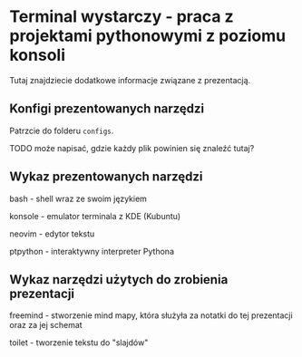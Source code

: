 Terminal wystarczy - praca z projektami pythonowymi z poziomu konsoli
=====================================================================

Tutaj znajdziecie dodatkowe informacje związane z prezentacją.

Konfigi prezentowanych narzędzi
-------------------------------

Patrzcie do folderu `configs`.

TODO może napisać, gdzie każdy plik powinien się znaleźć tutaj?

Wykaz prezentowanych narzędzi
-----------------------------

bash - shell wraz ze swoim językiem

konsole - emulator terminala z KDE (Kubuntu)

neovim - edytor tekstu

ptpython - interaktywny interpreter Pythona

Wykaz narzędzi użytych do zrobienia prezentacji
-----------------------------------------------

freemind - stworzenie mind mapy, która służyła za notatki do tej prezentacji
oraz za jej schemat

toilet - tworzenie tekstu do "slajdów"

